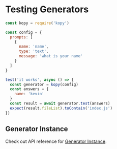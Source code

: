 # Testing Generators

```js
const kopy = require('kopy')

const config = {
  prompts: [
    {
      name: 'name',
      type: 'text',
      message: 'what is your name'
    }
  ]
}

test('it works', async () => {
  const generator = kopy(config)
  const answers = {
    name: 'kevin'
  }
  const result = await generator.test(answers)
  expect(result.fileList).toContain('index.js')
})
```

## Generator Instance

Check out API reference for [Generator Instance](./generator.md).
